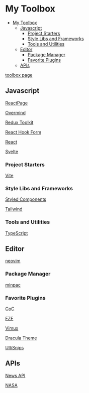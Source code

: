 # My Toolbox

<!--ts-->
* [My Toolbox](#my-toolbox)
   * [Javascript](#javascript)
      * [Project Starters](#project-starters)
      * [Style Libs and Frameworks](#style-libs-and-frameworks)
      * [Tools and Utilities](#tools-and-utilities)
   * [Editor](#editor)
      * [Package Manager](#package-manager)
      * [Favorite Plugins](#favorite-plugins)
   * [APIs](#apis)

<!-- Added by: runner, at: Fri Feb 18 18:03:00 UTC 2022 -->

<!--te-->

[toolbox page](https://mdxprograms.github.io/my-toolbox/)

## Javascript

[ReactPage](https://github.com/react-page/react-page)

[Overmind](https://overmindjs.org/)

[Redux Toolkit](https://redux-toolkit.js.org/)

[React Hook Form](https://react-hook-form.com/)

[React](https://reactjs.org/)

[Svelte](https://svelte.dev/)

### Project Starters

[Vite](https://vitejs.dev/)

### Style Libs and Frameworks

[Styled Components](https://www.styled-components.com/)

[Tailwind](https://tailwindcss.com/)

### Tools and Utilities

[TypeScript](https://www.typescriptlang.org/)

## Editor

[neovim](https://neovim.io/)

### Package Manager

[minpac](https://github.com/k-takata/minpac)

### Favorite Plugins

[CoC](https://github.com/neoclide/coc.nvim)

[FZF](https://github.com/junegunn/fzf.vim)

[Vimux](https://github.com/preservim/vimux)

[Dracula Theme](https://github.com/dracula/vim)

[UltiSnips](https://github.com/SirVer/ultisnips)

## APIs

[News API](https://newsapi.org/)

[NASA](https://api.nasa.gov/)
